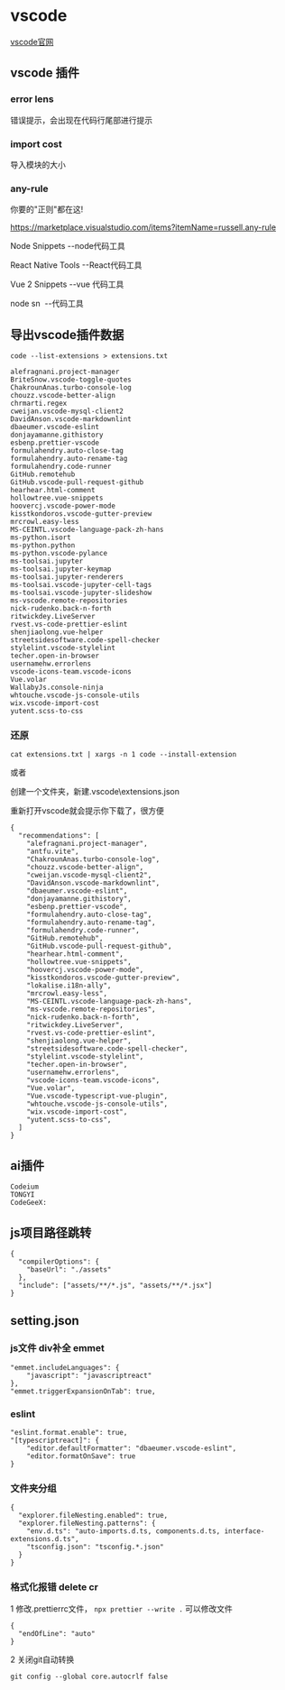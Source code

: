 # vscode

[vscode官网](https://code.visualstudio.com/)

## **vscode 插件**

### error lens

错误提示，会出现在代码行尾部进行提示

### import cost

导入模块的大小

### any-rule

你要的"正则"都在这!

<https://marketplace.visualstudio.com/items?itemName=russell.any-rule>

Node Snippets  --node代码工具

React Native Tools   --React代码工具

Vue 2 Snippets --vue 代码工具

node sn  --代码工具

## 导出vscode插件数据

```
code --list-extensions > extensions.txt
```

```
alefragnani.project-manager
BriteSnow.vscode-toggle-quotes
ChakrounAnas.turbo-console-log
chouzz.vscode-better-align
chrmarti.regex
cweijan.vscode-mysql-client2
DavidAnson.vscode-markdownlint
dbaeumer.vscode-eslint
donjayamanne.githistory
esbenp.prettier-vscode
formulahendry.auto-close-tag
formulahendry.auto-rename-tag
formulahendry.code-runner
GitHub.remotehub
GitHub.vscode-pull-request-github
hearhear.html-comment
hollowtree.vue-snippets
hoovercj.vscode-power-mode
kisstkondoros.vscode-gutter-preview
mrcrowl.easy-less
MS-CEINTL.vscode-language-pack-zh-hans
ms-python.isort
ms-python.python
ms-python.vscode-pylance
ms-toolsai.jupyter
ms-toolsai.jupyter-keymap
ms-toolsai.jupyter-renderers
ms-toolsai.vscode-jupyter-cell-tags
ms-toolsai.vscode-jupyter-slideshow
ms-vscode.remote-repositories
nick-rudenko.back-n-forth
ritwickdey.LiveServer
rvest.vs-code-prettier-eslint
shenjiaolong.vue-helper
streetsidesoftware.code-spell-checker
stylelint.vscode-stylelint
techer.open-in-browser
usernamehw.errorlens
vscode-icons-team.vscode-icons
Vue.volar
WallabyJs.console-ninja
whtouche.vscode-js-console-utils
wix.vscode-import-cost
yutent.scss-to-css
```

### 还原

```
cat extensions.txt | xargs -n 1 code --install-extension
```

或者

创建一个文件夹，新建.vscode\extensions.json

重新打开vscode就会提示你下载了，很方便

```
{
  "recommendations": [
    "alefragnani.project-manager",
    "antfu.vite",
    "ChakrounAnas.turbo-console-log",
    "chouzz.vscode-better-align",
    "cweijan.vscode-mysql-client2",
    "DavidAnson.vscode-markdownlint",
    "dbaeumer.vscode-eslint",
    "donjayamanne.githistory",
    "esbenp.prettier-vscode",
    "formulahendry.auto-close-tag",
    "formulahendry.auto-rename-tag",
    "formulahendry.code-runner",
    "GitHub.remotehub",
    "GitHub.vscode-pull-request-github",
    "hearhear.html-comment",
    "hollowtree.vue-snippets",
    "hoovercj.vscode-power-mode",
    "kisstkondoros.vscode-gutter-preview",
    "lokalise.i18n-ally",
    "mrcrowl.easy-less",
    "MS-CEINTL.vscode-language-pack-zh-hans",
    "ms-vscode.remote-repositories",
    "nick-rudenko.back-n-forth",
    "ritwickdey.LiveServer",
    "rvest.vs-code-prettier-eslint",
    "shenjiaolong.vue-helper",
    "streetsidesoftware.code-spell-checker",
    "stylelint.vscode-stylelint",
    "techer.open-in-browser",
    "usernamehw.errorlens",
    "vscode-icons-team.vscode-icons",
    "Vue.volar",
    "Vue.vscode-typescript-vue-plugin",
    "whtouche.vscode-js-console-utils",
    "wix.vscode-import-cost",
    "yutent.scss-to-css",
  ]
}
```

## ai插件

```
Codeium
TONGYI
CodeGeeX:
```

## js项目路径跳转

```
{
  "compilerOptions": {
    "baseUrl": "./assets"
  },
  "include": ["assets/**/*.js", "assets/**/*.jsx"]
}

```

## setting.json

### js文件 div补全 emmet

```
"emmet.includeLanguages": {
    "javascript": "javascriptreact"
},
"emmet.triggerExpansionOnTab": true,
```

### eslint

```
"eslint.format.enable": true,
"[typescriptreact]": {
    "editor.defaultFormatter": "dbaeumer.vscode-eslint",
    "editor.formatOnSave": true
}
```

### 文件夹分组

```
{
  "explorer.fileNesting.enabled": true,
  "explorer.fileNesting.patterns": {
    "env.d.ts": "auto-imports.d.ts, components.d.ts, interface-extensions.d.ts",
    "tsconfig.json": "tsconfig.*.json"
  }
}
```

### 格式化报错 delete cr

1 修改.prettierrc文件， `npx prettier --write .`  可以修改文件

```
{
  "endOfLine": "auto"
}
```

2 关闭git自动转换

```
git config --global core.autocrlf false
```
